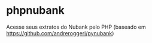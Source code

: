 # phpnubank

Acesse seus extratos do Nubank pelo PHP (baseado em https://github.com/andreroggeri/pynubank)


